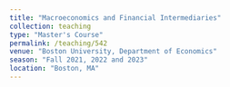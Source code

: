 ```yaml
---
title: "Macroeconomics and Financial Intermediaries"
collection: teaching
type: "Master's Course"
permalink: /teaching/542
venue: "Boston University, Department of Economics"
season: "Fall 2021, 2022 and 2023"
location: "Boston, MA"
---
```


